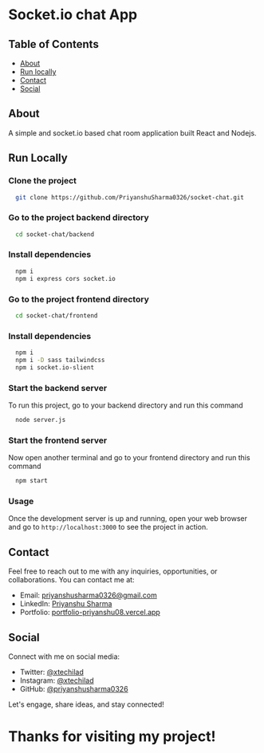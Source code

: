 # Socket.io chat App

## Table of Contents

- [About](#about)
- [Run locally](#run-locally)
- [Contact](#contact)
- [Social](#social)

## About

A simple and socket.io based chat room application built React and Nodejs.


## Run Locally

### Clone the project

```bash
  git clone https://github.com/PriyanshuSharma0326/socket-chat.git
```

### Go to the project backend directory 

```bash
  cd socket-chat/backend
```

### Install dependencies

```bash
  npm i
  npm i express cors socket.io
```

### Go to the project frontend directory 

```bash
  cd socket-chat/frontend
```

### Install dependencies

```bash
  npm i
  npm i -D sass tailwindcss
  npm i socket.io-slient
```

### Start the backend server

To run this project, go to your backend directory and run this command

```bash
  node server.js
```

### Start the frontend server

Now open another terminal and go to your frontend directory and run this command

```bash
  npm start
```

### Usage

Once the development server is up and running, open your web browser and go to `http://localhost:3000` to see the project in action.

 
## Contact

Feel free to reach out to me with any inquiries, opportunities, or collaborations. You can contact me at:

- Email: [priyanshusharma0326@gmail.com](mailto:priyanshusharma0326@gmail.com)
- LinkedIn: [Priyanshu Sharma](https://www.linkedin.com/in/priyanshusharma0326)
- Portfolio: [portfolio-priyanshu08.vercel.app](https://portfolio-priyanshu08.vercel.app/)

## Social

Connect with me on social media:

- Twitter: [@xtechilad](https://twitter.com/xtechilad)
- Instagram: [@xtechilad](https://www.instagram.com/xtechilad)
- GitHub: [@priyanshusharma0326](https://github.com/priyanshusharma0326)

Let's engage, share ideas, and stay connected!

# Thanks for visiting my project!